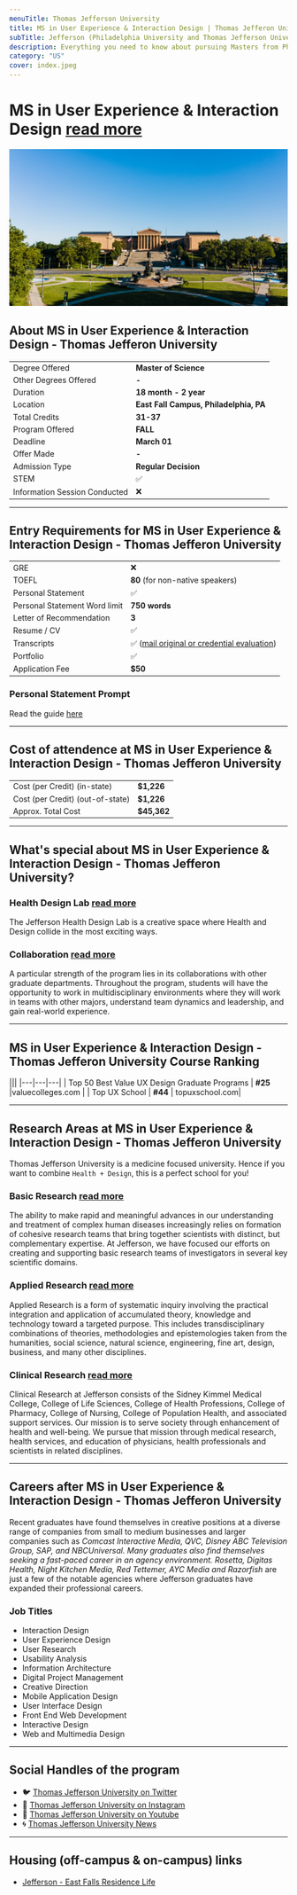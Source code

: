 ```yaml
---
menuTitle: Thomas Jefferson University
title: MS in User Experience & Interaction Design | Thomas Jefferon University
subTitle: Jefferson (Philadelphia University and Thomas Jefferson University) - we are helping you to redefine what's humanly possible.
description: Everything you need to know about pursuing Masters from Philidelphia University in User Experience & Interaction Design in United States.
category: "US"
cover: index.jpeg
---
```


# MS in User Experience & Interaction Design [read more](https://www.jefferson.edu/academics/colleges-schools-institutes/kanbar-college-of-design-engineering-commerce/school-of-design-engineering/academic-programs/ms-user-experience-interaction-design.html)
![cover](cover.jpg)

## About MS in User Experience & Interaction Design -  Thomas Jefferon University
|   |   |
|---|---|
| Degree Offered |  **Master of Science** |
| Other Degrees Offered| **-**|
| Duration       | **18 month - 2 year**                      |
| Location       | **East Fall Campus, Philadelphia, PA**          |
| Total Credits  | **31-37**                           | 
| Program Offered| **FALL**|
|Deadline| **March 01**  |
|Offer Made| **-**|
|Admission Type| **Regular Decision** |
|STEM| ✅ |
|Information Session Conducted| ❌ |

---

## Entry Requirements for MS in User Experience & Interaction Design -  Thomas Jefferon University
|   |   |
|---|---|
| GRE | ❌ |
| TOEFL       | **80** (for non-native speakers)|
| Personal Statement       | ✅          |
|Personal Statement Word limit| **750 words** |
| Letter of Recommendation  | **3**                           | 
|Resume / CV|✅|
|Transcripts|✅ ([mail original or credential evaluation](https://www.jefferson.edu/university/admissions-office/applying/international-students-jchp-jcrs-jcls.html)) |
|Portfolio|✅ |
|Application Fee| **$50** |


### Personal Statement Prompt
Read the guide [here](https://www.jefferson.edu/academics/colleges-schools-institutes/skmc/student-resources/student-affairs/career-counseling/personal-statement.html) 


---



## Cost of attendence at MS in User Experience & Interaction Design -  Thomas Jefferon University
|   |   |
|---|---|
| Cost (per Credit) (in-state)      | **$1,226**          |
| Cost (per Credit) (out-of-state)      | **$1,226**      |
|Approx. Total Cost| **$45,362**|

---

## What's special about MS in User Experience & Interaction Design -  Thomas Jefferon University?

### Health Design Lab [read more](https://www.healthdesignlab.com/)
The Jefferson Health Design Lab is a creative space where Health and Design collide in the most exciting ways.

### Collaboration [read more](https://www.jefferson.edu/academics/colleges-schools-institutes/kanbar-college-of-design-engineering-commerce/school-of-design-engineering/academic-programs/ms-user-experience-interaction-design/collaborations-and-partnerships.html)
A particular strength of the program lies in its collaborations with other graduate departments. Throughout the program, students will have the opportunity to work in multidisciplinary environments where they will work in teams with other majors, understand team dynamics and leadership, and gain real-world experience.

---



## MS in User Experience & Interaction Design -  Thomas Jefferon University Course Ranking
|||
|---|---|---|
| Top 50 Best Value UX Design Graduate Programs  | **#25**  |valuecolleges.com | 
| Top UX School      | **#44**      | topuxschool.com|

---
## Research Areas at MS in User Experience & Interaction Design -  Thomas Jefferon University
Thomas Jefferson University is a medicine focused university. Hence if you want to combine `Health + Design`, this is a perfect school for you!

### Basic Research [read more](https://research.jefferson.edu/basic.html)
The ability to make rapid and meaningful advances in our understanding and treatment of complex human diseases increasingly relies on formation of cohesive research teams that bring together scientists with distinct, but complementary expertise.  At Jefferson, we have focused our efforts on creating and supporting basic research teams of investigators in several key scientific domains.


### Applied Research [read more](https://research.jefferson.edu/applied.html)
Applied Research is a form of systematic inquiry involving the practical integration and application of accumulated theory, knowledge and technology toward a targeted purpose. This includes transdisciplinary combinations of theories, methodologies and epistemologies taken from the humanities, social science, natural science, engineering, fine art, design, business, and many other disciplines.

### Clinical Research [read more](https://research.jefferson.edu/clinical.html)
Clinical Research at Jefferson consists of the Sidney Kimmel Medical College, College of Life Sciences, College of Health Professions, College of Pharmacy, College of Nursing, College of Population Health, and associated support services. Our mission is to serve society through enhancement of health and well-being. We pursue that mission through medical research, health services, and education of physicians, health professionals and scientists in related disciplines.

---


## Careers after MS in User Experience & Interaction Design -  Thomas Jefferon University 
Recent graduates have found themselves in creative positions at a diverse range of companies from small to medium businesses and larger companies such as *Comcast Interactive Media, QVC, Disney ABC Television Group, SAP, and NBCUniversal. Many graduates also find themselves seeking a fast-paced career in an agency environment. Rosetta, Digitas Health, Night Kitchen Media, Red Tettemer, AYC Media and Razorfish* are just a few of the notable agencies where Jefferson graduates have expanded their professional careers.

### Job Titles
* Interaction Design
* User Experience Design
* User Research
* Usability Analysis
* Information Architecture
* Digital Project Management
* Creative Direction
* Mobile Application Design
* User Interface Design
* Front End Web Development
* Interactive Design
* Web and Multimedia Design

---

## Social Handles of the program

* 🐦  [Thomas Jefferson University on Twitter ](https://twitter.com/JeffersonUniv)  
* 💢  [Thomas Jefferson University on Instagram ](https://www.instagram.com/jeffersonuniv/?hl=en) 
* 🛑  [Thomas Jefferson University on Youtube](https://www.youtube.com/channel/UCfcOCM3JyernfqoNmJqEjpw)
* 🌀  [Thomas Jefferson University News](https://www.jefferson.edu/university/news.html)

---


## Housing (off-campus & on-campus) links
* [Jefferson - East Falls Residence Life](https://www.facebook.com/JeffersonEastFallsResLife/)

